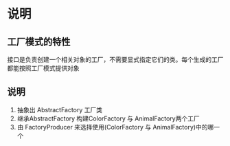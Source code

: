 # 说明

## 工厂模式的特性
接口是负责创建一个相关对象的工厂，不需要显式指定它们的类。每个生成的工厂都能按照工厂模式提供对象



## 说明

1. 抽象出 AbstractFactory 工厂类
2. 继承AbstractFactory 构建ColorFactory 与 AnimalFactory两个工厂
3. 由 FactoryProducer 来选择使用(ColorFactory 与 AnimalFactory)中的哪一个

